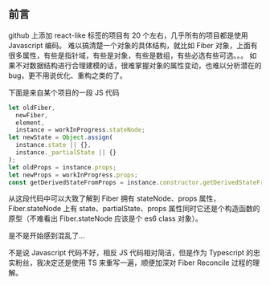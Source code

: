 ## 前言

github 上添加 react-like 标签的项目有 20 个左右，几乎所有的项目都是使用 Javascript 编码。
难以搞清楚一个对象的具体结构，就比如 Fiber 对象，上面有很多属性，有些是指针域，有些是对象，有些是数组，有些必选有些可选。。。
如果不对数据结构进行合理建模的话，很难掌握对象的属性变动，也难以分析潜在的 bug，更不用说优化、重构之类的了。

下面是来自某个项目的一段 JS 代码

```javascript
let oldFiber,
  newFiber,
  element,
  instance = workInProgress.stateNode;
let newState = Object.assign(
  instance.state || {},
  instance._partialState || {}
);
let oldProps = instance.props;
let newProps = workInProgress.props;
const getDerivedStateFromProps = instance.constructor.getDerivedStateFromProps;
```

从这段代码中可以大致了解到 Fiber 拥有 stateNode、props 属性，Fiber.stateNode 上有 state、partialState、props 属性同时它还是个构造函数的原型（不难看出 Fiber.stateNode 应该是个 es6 class 对象）。

是不是开始感到混乱了...

不是说 Javascript 代码不好，相反 JS 代码相对简洁，但是作为 Typescript 的忠实粉丝，我决定还是使用 TS 来重写一遍，顺便加深对 Fiber Reconcile 过程的理解。
